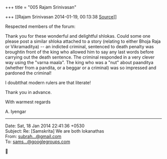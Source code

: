 +++
title = "005 Rajam Srinivasan"

+++
[[Rajam Srinivasan	2014-01-19, 00:13:38 [Source](https://groups.google.com/g/samskrita/c/VUrPu0XXq-E)]]



Respected members of the forum:  
  
Thank you for these wonderful and delightful shlokas. Could some one please post a similar shloka attached to a story (relating to either Bhoja Raja or Vikramaditya) -- an indicted criminal, sentenced to death penalty was broughtin front of the king who allowed him to say any last words before carrying out the death sentence. The criminal responded in a very clever way using the "varna maala". The king who was a "nut" about paanditya (whether from a pandita, or a beggar or a criminal) was so impressed and pardoned the criminal!  
  
I doubtthat modern rulers are that literate!  
  
Thank you in advance.  
  
With warmest regards  
  
A. Iyengar  
  

------------------------------------------------------------------------

Date: Sat, 18 Jan 2014 22:41:36 +0530  
Subject: Re: \[Samskrita\] We are both lokanathas  
From: [subrah...@gmail.com]()  
To: [sams...@googlegroups.com]()



